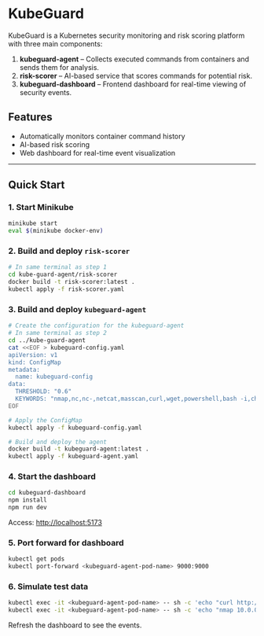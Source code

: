 # KubeGuard

KubeGuard is a Kubernetes security monitoring and risk scoring platform with three main components:

1. **kubeguard-agent** – Collects executed commands from containers and sends them for analysis.
2. **risk-scorer** – AI-based service that scores commands for potential risk.
3. **kubeguard-dashboard** – Frontend dashboard for real-time viewing of security events.

## Features

- Automatically monitors container command history
- AI-based risk scoring
- Web dashboard for real-time event visualization

---

## Quick Start

### 1. Start Minikube

```bash
minikube start
eval $(minikube docker-env)
```

### 2. Build and deploy `risk-scorer`

```bash
# In same terminal as step 1
cd kube-guard-agent/risk-scorer
docker build -t risk-scorer:latest .
kubectl apply -f risk-scorer.yaml
```

### 3. Build and deploy `kubeguard-agent`

```bash
# Create the configuration for the kubeguard-agent
# In same terminal as step 2
cd ../kube-guard-agent
cat <<EOF > kubeguard-config.yaml
apiVersion: v1
kind: ConfigMap
metadata:
  name: kubeguard-config
data:
  THRESHOLD: "0.6"
  KEYWORDS: "nmap,nc,nc-,netcat,masscan,curl,wget,powershell,bash -i,chmod 777,chattr,base64 -d,openssl,mkfifo"
EOF

# Apply the ConfigMap
kubectl apply -f kubeguard-config.yaml

# Build and deploy the agent
docker build -t kubeguard-agent:latest .
kubectl apply -f kubeguard-agent.yaml
```

### 4. Start the dashboard

```bash
cd kubeguard-dashboard
npm install
npm run dev
```

Access: [http://localhost:5173](http://localhost:5173)

### 5. Port forward for dashboard

```bash
kubectl get pods
kubectl port-forward <kubeguard-agent-pod-name> 9000:9000
```

### 6. Simulate test data

```bash
kubectl exec -it <kubeguard-agent-pod-name> -- sh -c 'echo "curl http://evil" >> /tmp/fake_bash_history.log'
kubectl exec -it <kubeguard-agent-pod-name> -- sh -c 'echo "nmap 10.0.0.1" >> /tmp/fake_bash_history.log'
```

Refresh the dashboard to see the events.
